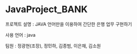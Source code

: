 # JavaProject_BANK
프로젝트 설명 : JAVA 언어만을 이용하여 간단한 은행 업무 구현하기


사용 언어 : java

팀원 : 정광현(조장), 정민하, 김종범, 이은채, 김소원

